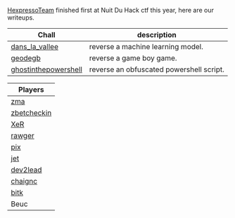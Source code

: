 
[HexpressoTeam](https://twitter.com/HexpressoCTF) finished first at Nuit Du Hack ctf this year, here are our writeups.

| Chall | description |
| --- | --- |
| [dans_la_vallee](https://github.com/nongiach/writeups_ctf/blob/master/2018/ndh_wargame/dans_la_vallee/README.md) | reverse a machine learning model. |
| [geodegb](https://github.com/nongiach/writeups_ctf/blob/master/2018/ndh_wargame/geodegb) | reverse a game boy game. |
| [ghostinthepowershell](https://github.com/nongiach/writeups_ctf/tree/master/2018/ndh_wargame/ghostinthepowershell) | reverse an obfuscated powershell script. |

| Players |
| --- |
| [zma](https://twitter.com/_zm_a) |
| [zbetcheckin](https://twitter.com/zbetcheckin) |
| [XeR](https://github.com/XeR) |
| [rawger](https://twitter.com/_rawger) |
| [pix](https://twitter.com/pix) |
| [jet](https://twitter.com/___jet_) |
| [dev2lead](https://twitter.com/dev2lead) |
| [chaignc](https://twitter.com/chaignc) |
| [bitk](https://twitter.com/BitK_) |
| Beuc |







